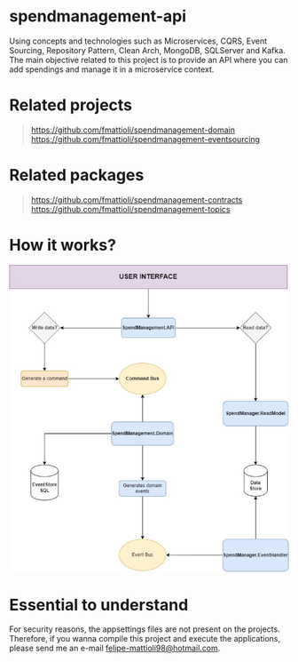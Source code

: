 # spendmanagement-api
Using concepts and technologies such as Microservices, CQRS, Event Sourcing, Repository Pattern, Clean Arch, MongoDB, SQLServer and Kafka. The main objective related to this project is to provide an API where you can add spendings and manage it in a microservice context.

# Related projects
> https://github.com/fmattioli/spendmanagement-domain
> https://github.com/fmattioli/spendmanagement-eventsourcing <br/>

# Related packages
> https://github.com/fmattioli/spendmanagement-contracts <br/>
> https://github.com/fmattioli/spendmanagement-topics

# How it works?
![Alt text](src/SpendManagementDiagramFlow.jpg?raw=true "Title")

# Essential to understand
For security reasons, the appsettings files are not present on the projects. Therefore, if you wanna compile this project and execute the applications, please send me an e-mail felipe-mattioli98@hotmail.com. 
